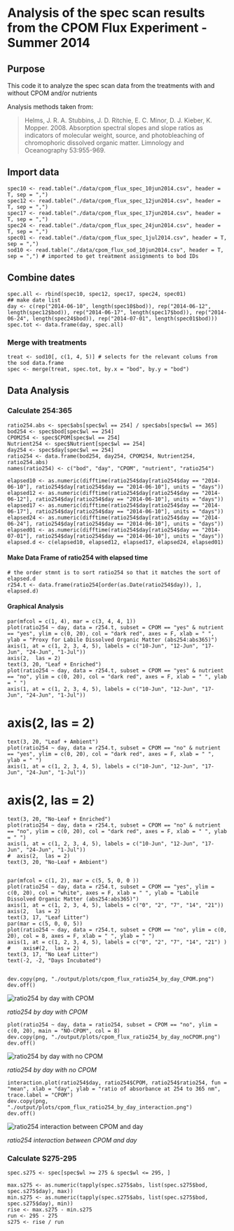# Analysis of the spec scan results from the CPOM Flux Experiment - Summer 2014

## Purpose

This code it to analyze the spec scan data from the treatments with and without CPOM and/or nutrients

Analysis methods taken from:

> Helms, J. R. A. Stubbins, J. D. Ritchie, E. C. Minor, D. J. Kieber, K. Mopper. 2008. Absorption spectral slopes and slope ratios as indicators of molecular weight, source, and photobleaching of chromophoric dissolved organic matter. Limnology and Oceanography 53:955-969.

## Import data

    spec10 <- read.table("./data/cpom_flux_spec_10jun2014.csv", header = T, sep = ",")
    spec12 <- read.table("./data/cpom_flux_spec_12jun2014.csv", header = T, sep = ",")
    spec17 <- read.table("./data/cpom_flux_spec_17jun2014.csv", header = T, sep = ",")
    spec24 <- read.table("./data/cpom_flux_spec_24jun2014.csv", header = T, sep = ",")
    spec01 <- read.table("./data/cpom_flux_spec_1jul2014.csv", header = T, sep = ",")
    sod10 <- read.table("./data/cpom_flux_sod_10jun2014.csv", header = T, sep = ",") # imported to get treatment assignments to bod IDs
## Combine dates

    spec.all <- rbind(spec10, spec12, spec17, spec24, spec01)
    ## make date list
    day <- c(rep("2014-06-10", length(spec10$bod)), rep("2014-06-12", length(spec12$bod)), rep("2014-06-17", length(spec17$bod)), rep("2014-06-24", length(spec24$bod)), rep("2014-07-01", length(spec01$bod)))
    spec.tot <- data.frame(day, spec.all)

### Merge with treatments

    treat <- sod10[, c(1, 4, 5)] # selects for the relevant colums from the sod data.frame
    spec <- merge(treat, spec.tot, by.x = "bod", by.y = "bod")

## Data Analysis

### Calculate 254:365

    ratio254.abs <- spec$abs[spec$wl == 254] / spec$abs[spec$wl == 365]
    bod254 <- spec$bod[spec$wl == 254]
    CPOM254 <- spec$CPOM[spec$wl == 254]
    Nutrient254 <- spec$Nutrient[spec$wl == 254]
    day254 <- spec$day[spec$wl == 254]
    ratio254 <- data.frame(bod254, day254, CPOM254, Nutrient254, ratio254.abs)
    names(ratio254) <- c("bod", "day", "CPOM", "nutrient", "ratio254")

    elapsed10 <- as.numeric(difftime(ratio254$day[ratio254$day == "2014-06-10"], ratio254$day[ratio254$day == "2014-06-10"], units = "days"))
    elapsed12 <- as.numeric(difftime(ratio254$day[ratio254$day == "2014-06-12"], ratio254$day[ratio254$day == "2014-06-10"], units = "days"))
    elapsed17 <- as.numeric(difftime(ratio254$day[ratio254$day == "2014-06-17"], ratio254$day[ratio254$day == "2014-06-10"], units = "days"))
    elapsed24 <- as.numeric(difftime(ratio254$day[ratio254$day == "2014-06-24"], ratio254$day[ratio254$day == "2014-06-10"], units = "days"))
    elapsed01 <- as.numeric(difftime(ratio254$day[ratio254$day == "2014-07-01"], ratio254$day[ratio254$day == "2014-06-10"], units = "days"))
    elapsed.d <- c(elapsed10, elapsed12, elapsed17, elapsed24, elapsed01)

#### Make Data Frame of ratio254 with elapsed time

    # the order stmnt is to sort ratio254 so that it matches the sort of elapsed.d
    r254.t <- data.frame(ratio254[order(as.Date(ratio254$day)), ], elapsed.d)

#### Graphical Analysis

    par(mfcol = c(1, 4), mar = c(3, 4, 4, 1))
    plot(ratio254 ~ day, data = r254.t, subset = CPOM == "yes" & nutrient == "yes", ylim = c(0, 20), col = "dark red", axes = F, xlab = " ", ylab = "Proxy for Labile Dissolved Organic Matter (abs254:abs365)")
    axis(1, at = c(1, 2, 3, 4, 5), labels = c("10-Jun", "12-Jun", "17-Jun", "24-Jun", "1-Jul"))
    axis(2,  las = 2)
    text(3, 20, "Leaf + Enriched")
    plot(ratio254 ~ day, data = r254.t, subset = CPOM == "yes" & nutrient == "no", ylim = c(0, 20), col = "dark red", axes = F, xlab = " ", ylab = " ")
    axis(1, at = c(1, 2, 3, 4, 5), labels = c("10-Jun", "12-Jun", "17-Jun", "24-Jun", "1-Jul"))
#    axis(2,  las = 2)
    text(3, 20, "Leaf + Ambient")
    plot(ratio254 ~ day, data = r254.t, subset = CPOM == "no" & nutrient == "yes", ylim = c(0, 20), col = "dark red", axes = F, xlab = " ", ylab = " ")
    axis(1, at = c(1, 2, 3, 4, 5), labels = c("10-Jun", "12-Jun", "17-Jun", "24-Jun", "1-Jul"))
  #   axis(2,  las = 2)
    text(3, 20, "No-Leaf + Enriched")
    plot(ratio254 ~ day, data = r254.t, subset = CPOM == "no" & nutrient == "no", ylim = c(0, 20), col = "dark red", axes = F, xlab = " ", ylab = " ")
    axis(1, at = c(1, 2, 3, 4, 5), labels = c("10-Jun", "12-Jun", "17-Jun", "24-Jun", "1-Jul"))
    #  axis(2,  las = 2)
    text(3, 20, "No-Leaf + Ambient")


    par(mfcol = c(1, 2), mar = c(5, 5, 0, 0 ))
    plot(ratio254 ~ day, data = r254.t, subset = CPOM == "yes", ylim = c(0, 20), col = "white", axes = F, xlab = " ", ylab = "Labile Dissolved Organic Matter (abs254:abs365)")
    axis(1, at = c(1, 2, 3, 4, 5), labels = c("0", "2", "7", "14", "21"))
    axis(2,  las = 2)
    text(3, 17, "Leaf Litter")
    par(mar = c(5, 0, 0, 5))
    plot(ratio254 ~ day, data = r254.t, subset = CPOM == "no", ylim = c(0, 20), col = 8, axes = F, xlab = " ", ylab = " ")
    axis(1, at = c(1, 2, 3, 4, 5), labels = c("0", "2", "7", "14", "21") )
    #    axis#(2,  las = 2)
    text(3, 17, "No Leaf Litter")
    text(-2, -2, "Days Incubated")
    

    dev.copy(png, "./output/plots/cpom_flux_ratio254_by_day_CPOM.png")
    dev.off()

![ratio254 by day with CPOM](../output/plots/cpom_flux_ratio254_by_day_CPOM.png)

_ratio254 by day with CPOM_

    plot(ratio254 ~ day, data = ratio254, subset = CPOM == "no", ylim = c(0, 20), main = "NO-CPOM", col = 8)
    dev.copy(png, "./output/plots/cpom_flux_ratio254_by_day_noCPOM.png")
    dev.off()

![ratio254 by day with no CPOM](../output/plots/cpom_flux_ratio254_by_day_noCPOM.png)

_ratio254 by day with no CPOM_
    
    interaction.plot(ratio254$day, ratio254$CPOM, ratio254$ratio254, fun = "mean", xlab = "day", ylab = "ratio of absorbance at 254 to 365 nm", trace.label = "CPOM")
    dev.copy(png, "./output/plots/cpom_flux_ratio254_by_day_interaction.png")
    dev.off()

![ratio254 interaction between CPOM and day](../output/plots/cpom_flux_ratio254_by_day_interaction.png)

_ratio254 interaction between CPOM and day_


### Calculate S275-295

    spec.s275 <- spec[spec$wl >= 275 & spec$wl <= 295, ]

    max.s275 <- as.numeric(tapply(spec.s275$abs, list(spec.s275$bod, spec.s275$day), max))
    min.s275 <- as.numeric(tapply(spec.s275$abs, list(spec.s275$bod, spec.s275$day), min))
    rise <- max.s275 - min.s275
    run <- 295 - 275
    s275 <- rise / run

